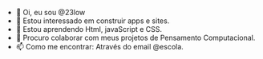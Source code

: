 - 👋 Oi, eu sou @23low
- 👀 Estou interessado em construir apps e sites.
- 🌱 Estou aprendendo Html, javaScript e CSS.
- 💞️ Procuro colaborar com meus projetos de Pensamento Computacional.
- 📫 Como me encontrar: Através do email @escola.
